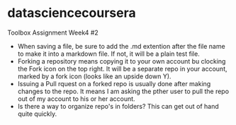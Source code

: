 # datasciencecoursera
Toolbox Assignment Week4 #2
* When saving a file, be sure to add the .md extention after the file name to make it into a markdown file.  If not, it will be a plain test file.
* Forking a repository means copying it to your own account bu clocking the Fork icon on the top right.  It will be a separate repo in your account, marked by a fork icon (looks like an upside down Y).
* Issuing a Pull rquest on a forked repo is usually done after making changes to the repo.  It means I am asking the pther user to pull the repo out of my account to his or her account.
* Is there a way to organize repo's in folders? This can get out of hand quite quickly.
